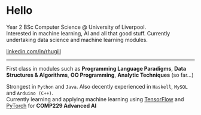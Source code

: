 # Hello

Year 2 BSc Computer Science @ University of Liverpool.  
Interested in machine learning, AI and all that good stuff. Currently undertaking data science and machine learning modules.

[linkedin.com/in/rhugill](https://linkedin.com/in/rhugill)

---

First class in modules such as **Programming Language Paradigms**, **Data Structures & Algorithms**, **OO Programming**, **Analytic Techniques** (so far...)

Strongest in `Python` and `Java`. Also decently experienced in `Haskell`, `MySQL` and `Arduino (C++)`.  
Currently learning and applying machine learning using [TensorFlow](https://tensorflow.org) and [PyTorch](https://pytorch.org) for **COMP229 Advanced AI**





 

